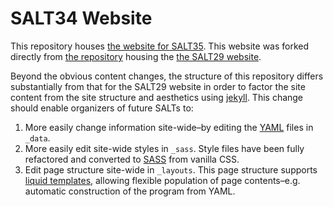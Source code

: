 # SALT34 Website

This repository houses [the website for SALT35](https://saltconf.github.io/salt34/). This website was forked directly from [the repository](https://github.com/saltconf/salt29) housing the [the SALT29 website](http://salt.linguistics.ucla.edu/29/).

Beyond the obvious content changes, the structure of this repository differs substantially from that for the SALT29 website in order to factor the site content from the site structure and aesthetics using [jekyll](https://jekyllrb.com/). This change should enable organizers of future SALTs to:

1. More easily change information site-wide–by editing the [YAML](https://yaml.org/) files in `_data`.
2. More easily edit site-wide styles in `_sass`. Style files have been fully refactored and converted to [SASS](https://sass-lang.com/) from vanilla CSS.
3. Edit page structure site-wide in `_layouts`. This page structure supports [liquid templates](https://shopify.github.io/liquid/), allowing flexible population of page contents–e.g. automatic construction of the program from YAML. 
